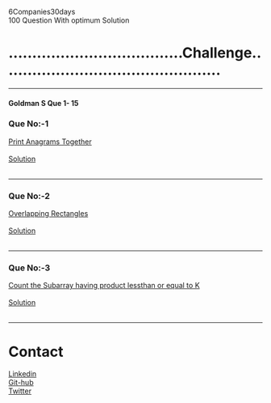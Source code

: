 6Companies30days <br>
 100 Question With optimum Solution
<h1>.....................................Challenge...............................................</h1>
<hr>
<h4>Goldman S Que 1- 15</h4>
<h3>Que No:-1</h3>

<div class="icon"><a href="https://practice.geeksforgeeks.org/problems/print-anagrams-together/1/#" class="fa fa-linkedin">Print Anagrams Together </a></div>
<br>
<div class="icon"><a href="https://github.com/Shubhamaher1/-6Companies30days/blob/main/Print%20Anagram%20Together%20Solution" class="fa fa-linkedin"> Solution </a></div>

<br>
<hr>
<h3>Que No:-2</h3>

<div class="icon"><a href="https://practice.geeksforgeeks.org/problems/overlapping-rectangles1924/1/#" class="fa fa-linkedin">Overlapping Rectangles </a></div>
<br>
<div class="icon"><a href="https://github.com/Shubhamaher1/-6Companies30days/blob/main/Overlapping%20rectangles" class="fa fa-linkedin" target="_blank"> Solution </a></div>

<br>
<hr>
<h3>Que No:-3</h3>

<div class="icon"><a href="https://practice.geeksforgeeks.org/problems/count-the-subarrays-having-product-less-than-k1708/1/#" class="fa fa-linkedin">Count the Subarray having product lessthan or equal to K </a></div>
<br>
<div class="icon"><a href="https://github.com/Shubhamaher1/-6Companies30days/blob/main/Count%20the%20subarrays%20having%20product%20less%20than%20k" class="fa fa-linkedin" target="_blank"> Solution </a></div>

<br>















<hr>
<h1> Contact</h1>
 <link rel="stylesheet" href="https://cdnjs.cloudflare.com/ajax/libs/font-awesome/4.7.0/css/font-awesome.min.css">
                            <div class="icon"><a href="https://www.linkedin.com/in/shubham-aher-9a4833197/" class="fa fa-linkedin">Linkedin</a></div>
                            <div class="icon"><a href="https://github.com/Shubhamaher1" class="fa fa-github">Git-hub</a></div>
                            <div class="icon"><a href="https://www.linkedin.com/in/shubham-aher-9a4833197/" class="fa fa-twitter">Twitter</a></div>
<br>
